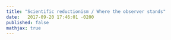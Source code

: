 ```yaml
---
title: "Scientific reductionism / Where the observer stands"
date:   2017-09-20 17:46:01 -0200
published: false
mathjax: true
---
```


<!-- * Comme position SH, important en sciences expérimentales de considérer 
l'influence de la présence de l'expérimentateur dans la collecte de donnnées
+ artificialité de la situation expérimentale mme dans cas des études se voulant plus écologiques 
(bien que réduction de l'artificialité non remise en cause ici)

* étude d'un système soumise à l'influence variable de facteurs extérieurs à ce système </br>
  * que finit-on par réellement mesurer? </br>
  * à quel point est-ce généralisable? </br>
  * à quels niveaux ces influences jouent-elles? </br>
    (avec idée que plus les processus sont dits de haut-niveau, plus on s'attend à une influence d'importance)
    
* nécessité d'une approche plus située et donc prise en compte du contexte expérimental: à verbaliser car fait partie de l'expérience

* comparaison avec sciences humaines (anthropologie/eyhnologie) et sciences zoologiques/éthologie de terrain
  * comment se place l'observateur?
  * comment définit-il sa place? 
  
* notion de réductionnisme scientifique: https://en.wikipedia.org/wiki/Reductionism  -->
  
  


